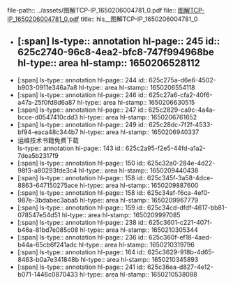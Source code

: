 file-path:: ../assets/图解TCP-IP_1650206004781_0.pdf
file:: [图解TCP-IP_1650206004781_0.pdf](../assets/图解TCP-IP_1650206004781_0.pdf)
title:: hls__图解TCP-IP_1650206004781_0

- [:span]
  ls-type:: annotation
  hl-page:: 245
  id:: 625c2740-96c8-4ea2-bfc8-747f994968be
  hl-type:: area
  hl-stamp:: 1650206528112
	-
- [:span]
  ls-type:: annotation
  hl-page:: 244
  id:: 625c275a-d6e6-4502-b903-0911e346a7a8
  hl-type:: area
  hl-stamp:: 1650206554118
- [:span]
  ls-type:: annotation
  hl-page:: 246
  id:: 625c27a6-cfa2-40f6-a47a-25f0fd8d6a87
  hl-type:: area
  hl-stamp:: 1650206630515
- [:span]
  ls-type:: annotation
  hl-page:: 247
  id:: 625c2829-ca9c-4a4a-bcce-d0547410cdd3
  hl-type:: area
  hl-stamp:: 1650206761652
- [:span]
  ls-type:: annotation
  hl-page:: 249
  id:: 625c28dc-7f2f-4533-bf94-eaca48c344b7
  hl-type:: area
  hl-stamp:: 1650206940337
- 运维技术书籍免费下载  
  ls-type:: annotation
  hl-page:: 143
  id:: 625c2a95-f2e5-44fd-a1a2-7dea5b2317f9
- [:span]
  ls-type:: annotation
  hl-page:: 150
  id:: 625c32a0-284e-4d22-98f3-a80293fde3c4
  hl-type:: area
  hl-stamp:: 1650209440438
- [:span]
  ls-type:: annotation
  hl-page:: 158
  id:: 625c345f-3a58-4dce-8863-647150275ace
  hl-type:: area
  hl-stamp:: 1650209887600
- [:span]
  ls-type:: annotation
  hl-page:: 158
  id:: 625c34af-f6ca-4ef0-987e-3bdabec3aba5
  hl-type:: area
  hl-stamp:: 1650209967779
- [:span]
  ls-type:: annotation
  hl-page:: 159
  id:: 625c34cd-dfdf-4617-bb81-078547e54d51
  hl-type:: area
  hl-stamp:: 1650209997085
- [:span]
  ls-type:: annotation
  hl-page:: 238
  id:: 625c3601-c221-407f-b46a-81bd7e085c08
  hl-type:: area
  hl-stamp:: 1650210305344
- [:span]
  ls-type:: annotation
  hl-page:: 236
  id:: 625c360f-ef18-4aed-b44a-65cb6f241adc
  hl-type:: area
  hl-stamp:: 1650210319796
- [:span]
  ls-type:: annotation
  hl-page:: 164
  id:: 625c3629-918b-4d65-8463-b0a7e341848b
  hl-type:: area
  hl-stamp:: 1650210345893
- [:span]
  ls-type:: annotation
  hl-page:: 241
  id:: 625c36ea-d827-4e12-b071-1446c0870433
  hl-type:: area
  hl-stamp:: 1650210538088